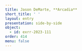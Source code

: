 ```yaml
---
title: Jason DeMarte, **Arcadia**
short_title: ' '
layout: entry
presentation: side-by-side
object:
  - id: exrr-2023-111
order: 414
menu: false
---
```

